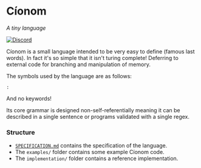 # Cíonom
*A tiny language*

[![Discord](https://img.shields.io/discord/906624261203058688?color=4e5d94&label=discord&logo=discord&logoColor=4e5d94)](https://discord.gg/sPyaq5SPf8)

Cíonom is a small language intended to be very easy to define (famous last words). In fact it's so simple that it isn't turing complete! Deferring to external code for branching and manipulation of memory.

The symbols used by the language are as follows:
```
:
```
And no keywords!

Its core grammar is designed non-self-referentially meaning it can be described in a single sentence or programs validated with a single regex.

### Structure
- [`SPECIFICATION.md`](SPECIFICATION.md) contains the specification of the language.
- The `examples/` folder contains some example Cíonom code.
- The `implementation/` folder contains a reference implementation.
